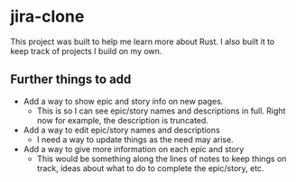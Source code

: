 # jira-clone

This project was built to help me learn more about Rust. I also built it to keep track of projects I build on my own.

## Further things to add

- Add a way to show epic and story info on new pages.
  - This is so I can see epic/story names and descriptions in full. Right now for example, the description is truncated.
- Add a way to edit epic/story names and descriptions
  - I need a way to update things as the need may arise.
- Add a way to give more information on each epic and story
  - This would be something along the lines of notes to keep things on track, ideas about what to do to complete the epic/story, etc.
